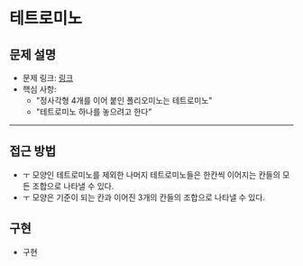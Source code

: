 # 테트로미노

## 문제 설명
- 문제 링크: [링크](https://www.acmicpc.net/problem/14500)
- 핵심 사항:
  - "정사각형 4개를 이어 붙인 폴리오미노는 테트로미노"
  - "테트로미노 하나를 놓으려고 한다"
---

## 접근 방법
- ㅜ 모양인 테트로미노를 제외한 나머지 테트로미노들은 한칸씩 이어지는 칸들의 모든 조합으로 나타낼 수 있다.
- ㅜ 모양은 기준이 되는 칸과 이어진 3개의 칸들의 조합으로 나타낼 수 있다.

## 구현
- 구현